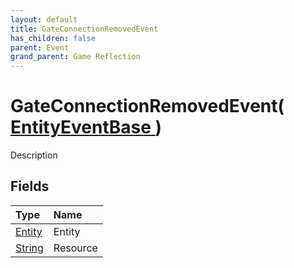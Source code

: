 ```yaml
---
layout: default
title: GateConnectionRemovedEvent
has_children: false
parent: Event
grand_parent: Game Reflection
---
```

# GateConnectionRemovedEvent( [ EntityEventBase ](/riftbreaker-wiki/docs/game-reflection/events/entity_event_base/) )
Description 

## Fields

| Type | Name |
|:----------|:--------------|
| [Entity](/riftbreaker-wiki/docs/game-reflection/classes/entity/) | Entity |
| [String](/riftbreaker-wiki/docs/game-reflection/components/string/) | Resource |

